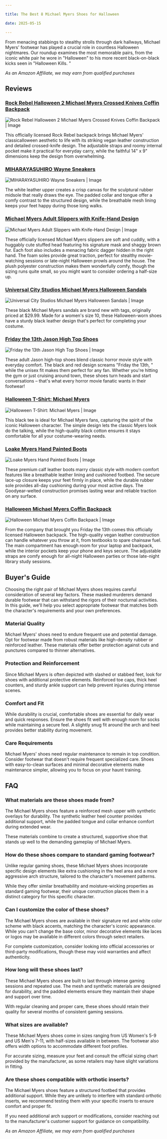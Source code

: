 ```yaml
---

title: The Best 8 Michael Myers Shoes for Halloween

date: 2025-05-15

---
```


From menacing stabbings to stealthy strolls through dark hallways, Michael Myers' footwear has played a crucial role in countless Halloween nightmares. Our roundup examines the most memorable pairs, from the iconic white pair he wore in "Halloween" to his more recent black-on-black kicks seen in "Halloween Kills. "

*As an Amazon Affiliate, we may earn from qualified purchases*


## Reviews


### [Rock Rebel Halloween 2 Michael Myers Crossed Knives Coffin Backpack](https://serp.ly/@bar/amazon/Michael+Myers+Shoes?utm\_term=rock-rebel-halloween-2-michael-myers-crossed-knives-coffin-backpack)

![Rock Rebel Halloween 2 Michael Myers Crossed Knives Coffin Backpack | Image](https://encrypted-tbn1.gstatic.com/shopping?q=tbn:ANd9GcTB80YMyWsc99Ihgc5A1KbO6od7-xtINuXs04F3IzRixAL89JT\_tCH6hEZjp2GCmjCLWdD2unh3IVSijzrtNDmFK2CEivw0&usqp=CAY)

This officially licensed Rock Rebel backpack brings Michael Myers' classicalloween aesthetic to life with its striking vegan leather construction and detailed crossed-knife design. The adjustable straps and roomy internal pocket make it practical for everyday carry, while the faithful 14" x 9" dimensions keep the design from overwhelming. 


### [MIHARAYASUHIRO Wayne Sneakers](https://serp.ly/@bar/amazon/Michael+Myers+Shoes?utm\_term=miharayasuhiro-wayne-sneakers)

![MIHARAYASUHIRO Wayne Sneakers | Image](https://encrypted-tbn2.gstatic.com/shopping?q=tbn:ANd9GcQOXVmgWBPuuacTjvni1yHfoBmU2Mg-NwAHPc8h2GQ94Jic51Y8ScHj6e58\_u69gGC0fGWl3pozoDUVlzv7RxANJTNw55aj&usqp=CAY)

The white leather upper creates a crisp canvas for the sculptural rubber midsole that really draws the eye. The padded collar and tongue offer a comfy contrast to the structured design, while the breathable mesh lining keeps your feet happy during those long walks. 


### [Michael Myers Adult Slippers with Knife-Hand Design](https://serp.ly/@bar/amazon/Michael+Myers+Shoes?utm\_term=michael-myers-adult-slippers-with-knife-hand-design)

![Michael Myers Adult Slippers with Knife-Hand Design | Image](https://encrypted-tbn3.gstatic.com/shopping?q=tbn:ANd9GcScwAigShvgaU5Mqg5fm2oescKxxrQNx3mvdjGsBQH0LPTXmmtrN2UXeE870A1vz1QTLOxbM836k7xeSqv82h9mR2Q5Yo-TEQ&usqp=CAY)

These officially licensed Michael Myers slippers are soft and cuddly, with a huggably cute stuffed head featuring his signature mask and shaggy brown fur. Each foot also includes a menacing fabric dagger hidden in the right hand. The foam soles provide great traction, perfect for stealthy movie-watching sessions or late-night Halloween prowls around the house. The plush polyester construction makes them wonderfully comfy, though the sizing runs quite small, so you might want to consider ordering a half-size up. 


### [Universal City Studios Michael Myers Halloween Sandals](https://serp.ly/@bar/amazon/Michael+Myers+Shoes?utm\_term=universal-city-studios-michael-myers-halloween-sandals)

![Universal City Studios Michael Myers Halloween Sandals | Image](https://encrypted-tbn0.gstatic.com/shopping?q=tbn:ANd9GcT-wcnthJUs4wOdYcjL50frMDjUNPuhOf7qJfBBaolW4JwvN6le9M-RxG52kvrWTM9d0Mco8OW3VSghypDlZEKyTXpdpTrb&usqp=CAY)

These black Michael Myers sandals are brand new with tags, originally priced at $29.99. Made for a women's size 10, these Halloween-worn shoes have a sturdy black leather design that's perfect for completing your costume. 


### [Friday the 13th Jason High Top Shoes](https://serp.ly/@bar/amazon/Michael+Myers+Shoes?utm\_term=friday-the-13th-jason-high-top-shoes)

![Friday the 13th Jason High Top Shoes | Image](https://encrypted-tbn2.gstatic.com/shopping?q=tbn:ANd9GcSfSkXQU07BlMQHeeA5XluPOQXfS5GSXA5H\_TLrYOknJjcRweKGtunPaYX7b0LZOmVS06hisgvcZHAMGYZbUzdENpe5ubDsZA&usqp=CAY)

These adult Jason high-top shoes blend classic horror movie style with everyday comfort. The black and red design screams "Friday the 13th, " while the unisex fit makes them perfect for any fan. Whether you're hitting the gym or just cruising around town, these shoes turn heads and start conversations – that's what every horror movie fanatic wants in their footwear! 


### [Halloween T-Shirt: Michael Myers](https://serp.ly/@bar/amazon/Michael+Myers+Shoes?utm\_term=halloween-t-shirt-michael-myers)

![Halloween T-Shirt: Michael Myers | Image](https://encrypted-tbn1.gstatic.com/shopping?q=tbn:ANd9GcTAMFqKoDjC2GApVQt4eWDrFAPWv2sxCM3\_a4PtNB2SRf6zBE1P&usqp=CAY)

This black tee is ideal for Michael Myers fans, capturing the spirit of the iconic Halloween character. The simple design lets the classic Myers look do the talking, while the high-quality black cotton ensures it stays comfortable for all your costume-wearing needs. 


### [Loake Myers Hand Painted Boots](https://serp.ly/@bar/amazon/Michael+Myers+Shoes?utm\_term=loake-myers-hand-painted-boots)

![Loake Myers Hand Painted Boots | Image](https://encrypted-tbn1.gstatic.com/shopping?q=tbn:ANd9GcROHDgtyOjACbKTbqc9W4w8Z2jywoba48JdqTnbr-44\_PRxhCXvKqIZGiuKoQv5-06iWIyHGLQTiZrrx\_IpOFE3okAkVhCE&usqp=CAY)

These premium calf leather boots marry classic style with modern comfort features like a breathable leather lining and cushioned footbed. The secure lace-up closure keeps your feet firmly in place, while the durable rubber sole provides all-day cushioning during your most active days. The Goodyear-welted construction promises lasting wear and reliable traction on any surface. 


### [Halloween Michael Myers Coffin Backpack](https://serp.ly/@bar/amazon/Michael+Myers+Shoes?utm\_term=halloween-michael-myers-coffin-backpack)

![Halloween Michael Myers Coffin Backpack | Image](https://encrypted-tbn0.gstatic.com/shopping?q=tbn:ANd9GcQn9czYByh5FODz48kMRaHQ2NRjcTpEUgo6aIeJKd\_RBHTBJxb3Mrb\_QIRO2l0M5cWAlYx0Jzqoy1XaED-6yWSElCESBhv9&usqp=CAY)

From the company that brought you Friday the 13th comes this officially licensed Halloween backpack. The high-quality vegan leather construction can handle whatever you throw at it, from textbooks to spare chainsaw fuel. The main compartment has enough room for your laptop and backpack, while the interior pockets keep your phone and keys secure. The adjustable straps are comfy enough for all-night Halloween parties or those late-night library study sessions. 


## Buyer's Guide

Choosing the right pair of Michael Myers shoes requires careful consideration of several key factors. These masked murderers demand durable footwear that can withstand the rigors of their nocturnal activities. In this guide, we'll help you select appropriate footwear that matches both the character's requirements and your own preferences. 


### Material Quality

Michael Myers' shoes need to endure frequent use and potential damage. Opt for footwear made from robust materials like high-density rubber or reinforced leather. These materials offer better protection against cuts and punctures compared to thinner alternatives. 


### Protection and Reinforcement

Since Michael Myers is often depicted with slashed or stabbed feet, look for shoes with additional protective elements. Reinforced toe caps, thick heel counters, and sturdy ankle support can help prevent injuries during intense scenes. 


### Comfort and Fit

While durability is crucial, comfortable shoes are essential for daily wear and quick responses. Ensure the shoes fit well with enough room for socks while maintaining a secure feel. A slightly snug fit around the arch and heel provides better stability during movement. 


### Care Requirements

Michael Myers' shoes need regular maintenance to remain in top condition. Consider footwear that doesn't require frequent specialized care. Shoes with easy-to-clean surfaces and minimal decorative elements make maintenance simpler, allowing you to focus on your haunt training. 


## FAQ


### What materials are these shoes made from?

The Michael Myers shoes feature a reinforced mesh upper with synthetic overlays for durability. The synthetic leather heel counter provides additional support, while the padded tongue and collar enhance comfort during extended wear. 

These materials combine to create a structured, supportive shoe that stands up well to the demanding gameplay of Michael Myers. 


### How do these shoes compare to standard gaming footwear?

Unlike regular gaming shoes, these Michael Myers shoes incorporate specific design elements like extra cushioning in the heel area and a more aggressive arch structure, tailored to the character's movement patterns. 

While they offer similar breathability and moisture-wicking properties as standard gaming footwear, their unique construction places them in a distinct category for this specific character. 


### Can I customize the color of these shoes?

The Michael Myers shoes are available in their signature red and white color scheme with black accents, matching the character's iconic appearance. While you can't change the base color, minor decorative elements like laces or logos may be available in different colors through select retailers. 

For complete customization, consider looking into official accessories or third-party modifications, though these may void warranties and affect authenticity. 


### How long will these shoes last?

These Michael Myers shoes are built to last through intense gaming sessions and repeated use. The mesh and synthetic materials are designed for durability, and the padded elements ensure they maintain their shape and support over time. 

With regular cleaning and proper care, these shoes should retain their quality for several months of consistent gaming sessions. 


### What sizes are available?

These Michael Myers shoes come in sizes ranging from US Women's 5-9 and US Men's 7-11, with half-sizes available in between. The footwear also offers width options to accommodate different foot profiles. 

For accurate sizing, measure your feet and consult the official sizing chart provided by the manufacturer, as some retailers may have slight variations in fitting. 


### Are these shoes compatible with orthotic inserts?

The Michael Myers shoes feature a structured footbed that provides additional support. While they are unlikely to interfere with standard orthotic inserts, we recommend testing them with your specific inserts to ensure comfort and proper fit. 

If you need additional arch support or modifications, consider reaching out to the manufacturer's customer support for guidance on compatibility. 

*As an Amazon Affiliate, we may earn from qualified purchases*